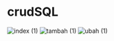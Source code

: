 # crudSQL
![index (1)](https://user-images.githubusercontent.com/54944887/84651031-7d622b80-af33-11ea-9301-64aec66488a7.png)
![tambah (1)](https://user-images.githubusercontent.com/54944887/84651035-7f2bef00-af33-11ea-925d-846f64c886ac.png)
![ubah (1)](https://user-images.githubusercontent.com/54944887/84651040-805d1c00-af33-11ea-92de-8539e77fa955.png)
